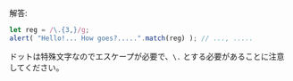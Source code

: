 
解答:

```js run
let reg = /\.{3,}/g;
alert( "Hello!... How goes?.....".match(reg) ); // ..., .....
```

ドットは特殊文字なのでエスケープが必要で、`\.` とする必要があることに注意してください。
